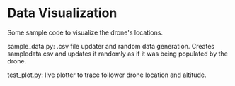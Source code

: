 # Data Visualization

Some sample code to visualize the drone's locations.

sample_data.py: .csv file updater and random data generation. Creates sampledata.csv and updates it randomly as if it was being populated by the drone.

test_plot.py: live plotter to trace follower drone location and altitude.
